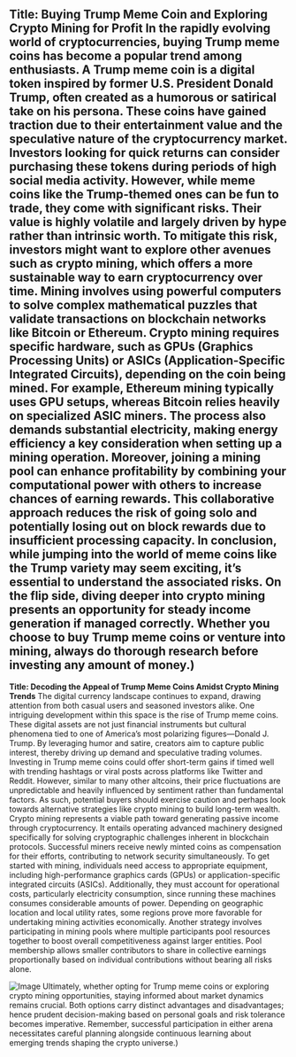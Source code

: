 **Title: Buying Trump Meme Coin and Exploring Crypto Mining for Profit**
In the rapidly evolving world of cryptocurrencies, buying Trump meme coins has become a popular trend among enthusiasts. A Trump meme coin is a digital token inspired by former U.S. President Donald Trump, often created as a humorous or satirical take on his persona. These coins have gained traction due to their entertainment value and the speculative nature of the cryptocurrency market. Investors looking for quick returns can consider purchasing these tokens during periods of high social media activity.
However, while meme coins like the Trump-themed ones can be fun to trade, they come with significant risks. Their value is highly volatile and largely driven by hype rather than intrinsic worth. To mitigate this risk, investors might want to explore other avenues such as crypto mining, which offers a more sustainable way to earn cryptocurrency over time. Mining involves using powerful computers to solve complex mathematical puzzles that validate transactions on blockchain networks like Bitcoin or Ethereum.
Crypto mining requires specific hardware, such as GPUs (Graphics Processing Units) or ASICs (Application-Specific Integrated Circuits), depending on the coin being mined. For example, Ethereum mining typically uses GPU setups, whereas Bitcoin relies heavily on specialized ASIC miners. The process also demands substantial electricity, making energy efficiency a key consideration when setting up a mining operation.
Moreover, joining a mining pool can enhance profitability by combining your computational power with others to increase chances of earning rewards. This collaborative approach reduces the risk of going solo and potentially losing out on block rewards due to insufficient processing capacity.
In conclusion, while jumping into the world of meme coins like the Trump variety may seem exciting, it’s essential to understand the associated risks. On the flip side, diving deeper into crypto mining presents an opportunity for steady income generation if managed correctly. Whether you choose to buy Trump meme coins or venture into mining, always do thorough research before investing any amount of money.)
---
**Title: Decoding the Appeal of Trump Meme Coins Amidst Crypto Mining Trends**
The digital currency landscape continues to expand, drawing attention from both casual users and seasoned investors alike. One intriguing development within this space is the rise of Trump meme coins. These digital assets are not just financial instruments but cultural phenomena tied to one of America’s most polarizing figures—Donald J. Trump. By leveraging humor and satire, creators aim to capture public interest, thereby driving up demand and speculative trading volumes.
Investing in Trump meme coins could offer short-term gains if timed well with trending hashtags or viral posts across platforms like Twitter and Reddit. However, similar to many other altcoins, their price fluctuations are unpredictable and heavily influenced by sentiment rather than fundamental factors. As such, potential buyers should exercise caution and perhaps look towards alternative strategies like crypto mining to build long-term wealth.
Crypto mining represents a viable path toward generating passive income through cryptocurrency. It entails operating advanced machinery designed specifically for solving cryptographic challenges inherent in blockchain protocols. Successful miners receive newly minted coins as compensation for their efforts, contributing to network security simultaneously.
To get started with mining, individuals need access to appropriate equipment, including high-performance graphics cards (GPUs) or application-specific integrated circuits (ASICs). Additionally, they must account for operational costs, particularly electricity consumption, since running these machines consumes considerable amounts of power. Depending on geographic location and local utility rates, some regions prove more favorable for undertaking mining activities economically.
Another strategy involves participating in mining pools where multiple participants pool resources together to boost overall competitiveness against larger entities. Pool membership allows smaller contributors to share in collective earnings proportionally based on individual contributions without bearing all risks alone.

![Image](https://github.com/user-attachments/assets/4a25d116-2220-4385-b08e-f287af8fcbc4)
Ultimately, whether opting for Trump meme coins or exploring crypto mining opportunities, staying informed about market dynamics remains crucial. Both options carry distinct advantages and disadvantages; hence prudent decision-making based on personal goals and risk tolerance becomes imperative. Remember, successful participation in either arena necessitates careful planning alongside continuous learning about emerging trends shaping the crypto universe.)
